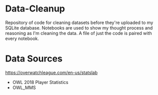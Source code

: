 # Data-Cleanup
Repository of code for cleaning datasets before they're uploaded to my SQLite database. Notebooks are used to show my thought process and reasoning as I'm cleaning the data. A file of just the code is paired with every notebook.

# Data Sources

https://overwatchleague.com/en-us/statslab
- OWL 2018 Player Statistics
- OWL_MMS
